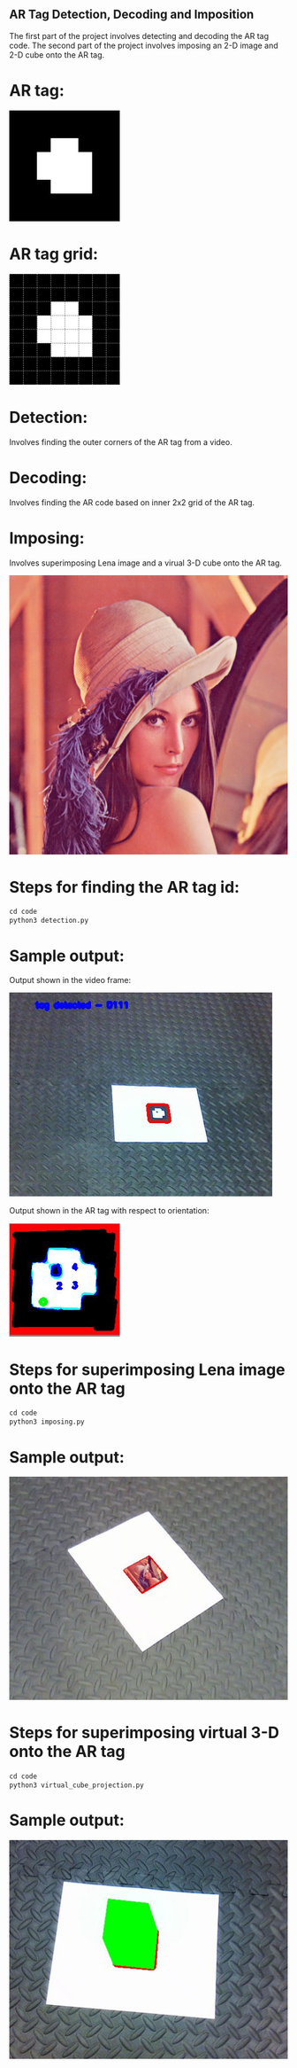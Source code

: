 ## AR Tag Detection, Decoding and Imposition
The first part of the project involves detecting and decoding the AR tag code. The second part of the project involves imposing an 2-D image and 2-D cube onto the AR tag.

# AR tag:
![Reference AR Tag to be detected and tracked](data/reference_images/ref_marker.png)

# AR tag grid:
![Reference AR Tag in grid](data/reference_images/ref_marker_grid.png)

# Detection: 
Involves finding the outer corners of the AR tag from a video.
# Decoding:
Involves finding the AR code based on inner 2x2 grid of the AR tag.

# Imposing:
Involves superimposing Lena image and a virual 3-D cube onto the AR tag.

![Lena image](data/reference_images/Lena.png)

# Steps for finding the AR tag id:
```
cd code
python3 detection.py
```
# Sample output:
Output shown in the video frame:


![Output from Tag1 video](report/images/tag_id_outputvideo0.JPG)

Output shown in the AR tag with respect to orientation:

![Output from Tag1 video](report/images/warping_opencv.JPG)

# Steps for superimposing Lena image onto the AR tag
```
cd code
python3 imposing.py
```
# Sample output:

![Output from Tag1 video](report/images/Tag0_videooutput.JPG)


# Steps for superimposing virtual 3-D onto the AR tag
```
cd code
python3 virtual_cube_projection.py
```
# Sample output:
![Output from Tag2 video](report/images/Tag2_cube.JPG)
